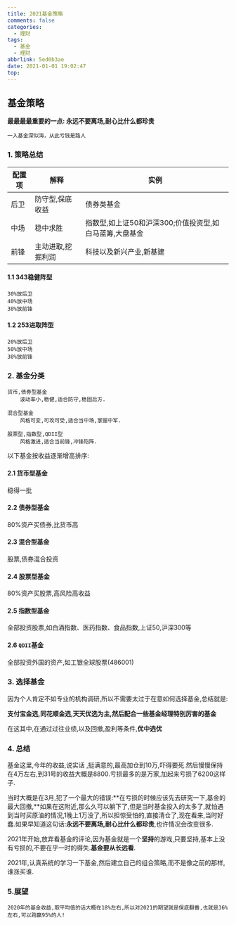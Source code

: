 ```yaml
---
title: 2021基金策略
comments: false
categories:
  - 理财
tags:
  - 基金
  - 理财
abbrlink: 5ed0b3ae
date: 2021-01-01 19:02:47
top:
---
```


## 基金策略

**最最最最重要的一点: 永远不要离场,耐心比什么都珍贵**

```
一入基金深似海，从此亏钱是路人
```

<!--more-->

### 1. 策略总结

| 配置项 | 解释              | 实例                                                    |
| ------ | ----------------- | ------------------------------------------------------- |
| 后卫   | 防守型,保底收益   | 债券类基金                                              |
| 中场   | 稳中求胜          | 指数型,如上证50和沪深300;价值投资型,如白马蓝筹,大盘基金 |
| 前锋   | 主动进取,挖掘利润 | 科技以及新兴产业,新基建                                 |

#### 1.1 343稳健阵型

```
30%放后卫
40%放中场
30%放前锋
```

#### 1.2 253进取阵型

```
20%放后卫
50%放中场
30%放前锋
```

### 2. 基金分类

```
货币,债券型基金
	波动率小,稳健,适合防守,稳固后方.

混合型基金
    风格可变,可攻可受,适合当中场,掌握中军.

股票型,指数型,QDII型
	风格激进,适合当前锋,冲锋陷阵.
```

以下基金按收益逐渐增高排序:

#### 2.1 货币型基金

稳得一批

#### 2.2 债券型基金

80%资产买债券,比货币高

#### 2.3 混合型基金

股票,债券混合投资

#### 2.4 股票型基金

80%资产买股票,高风险高收益

#### 2.5 指数型基金

全部投资股票,如白酒指数、医药指数、食品指数,上证50,沪深300等

#### 2.6 `QDII`基金

全部投资外国的资产,如工银全球股票(486001)



###  3. 选择基金

因为个人肯定不如专业的机构调研,所以不需要太过于在意如何选择基金,总结就是:

**支付宝金选,同花顺金选,天天优选为主,然后配合一些基金经理特别厉害的基金**

在这其中,在通过过往业绩,以及回撤,盈利等条件,**优中选优**



### 4. 总结

基金这里,今年的收益,说实话 ,挺满意的,最高加仓到10万,吓得要死.然后慢慢保持在4万左右,到31号的收益大概是8800.亏损最多的是万家,加起来亏损了6200这样子.

当时大概是在3月,犯了一个最大的错误:**在亏损的时候应该先去研究一下,基金的最大回撤,**如果在这附近,那么久可以躺下了,但是当时基金投入的太多了,就怕遇到当时买原油的情况,1晚上1万没了,所以担惊受怕的,直接清仓了,现在看来,当时好蠢.如果早知道这句话:**永远不要离场,耐心比什么都珍贵**,也许情况会改变很多.

2021年开始,放弃看基金的评论,因为基金就是一个**坚持**的游戏,只要坚持,基本上没有亏损的,不要在乎一时的得失.**基金要从长远看**.

2021年,认真系统的学习一下基金,然后建立自己的组合策略,而不是像之前的那样,谁涨买谁.

### 5.展望

```
2020年的基金收益,取平均值的话大概在18%左右,所以对2021的期望就是保底翻番,也就是36%左右,可以跑赢95%的人!
```